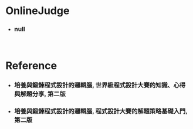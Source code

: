 OnlineJudge
=====
* ### null
<br />

Reference
=====
* ### 培養與鍛鍊程式設計的邏輯腦, 世界級程式設計大賽的知識、心得與解題分享, 第二版
* ### 培養與鍛鍊程式設計的邏輯腦, 程式設計大賽的解題策略基礎入門, 第二版
